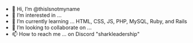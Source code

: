 - 👋 Hi, I’m @thislsnotmyname
- 👀 I’m interested in ...
- 🌱 I’m currently learning ... HTML, CSS, JS, PHP, MySQL, Ruby, and Rails
- 💞️ I’m looking to collaborate on ...
- 📫 How to reach me ... on Discord "sharkleadership"

